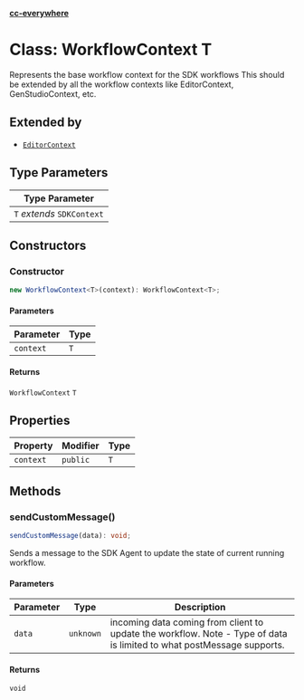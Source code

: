 [**cc-everywhere**](../../../../../index.md)

<HorizontalLine />

# Class: WorkflowContext T

Represents the base workflow context for the SDK workflows
This should be extended by all the workflow contexts like EditorContext, GenStudioContext, etc.

## Extended by

- [`EditorContext`](../../3p/editor-context/classes/editor-context.md)

## Type Parameters

| Type Parameter |
| ------ |
| `T` *extends* `SDKContext` |

## Constructors

### Constructor

```ts
new WorkflowContext<T>(context): WorkflowContext<T>;
```

#### Parameters

| Parameter | Type |
| ------ | ------ |
| `context` | `T` |

#### Returns

`WorkflowContext` `T`

## Properties

| Property | Modifier | Type |
| ------ | ------ | ------ |
| `context` | `public` | `T` |

## Methods

### sendCustomMessage()

```ts
sendCustomMessage(data): void;
```

Sends a message to the SDK Agent to update the state of current running  workflow.

#### Parameters

| Parameter | Type | Description |
| ------ | ------ | ------ |
| `data` | `unknown` | incoming data coming from client to update the workflow. Note - Type of data is limited to what postMessage supports. |

#### Returns

`void`
